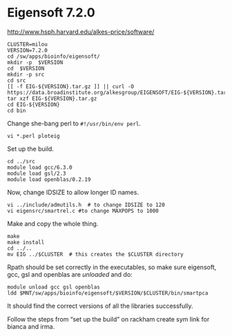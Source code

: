 ﻿Eigensoft 7.2.0
===============

<http://www.hsph.harvard.edu/alkes-price/software/>

    CLUSTER=milou
    VERSION=7.2.0
    cd /sw/apps/bioinfo/eigensoft/
    mkdir -p  $VERSION
    cd  $VERSION
    mkdir -p src
    cd src
    [[ -f EIG-${VERSION}.tar.gz ]] || curl -O   https://data.broadinstitute.org/alkesgroup/EIGENSOFT/EIG-${VERSION}.tar.gz
    tar xzf EIG-${VERSION}.tar.gz
    cd EIG-${VERSION}
    cd bin
    
Change she-bang perl to `#!/usr/bin/env perl`.

    vi *.perl ploteig

Set up the build.

    cd ../src
    module load gcc/6.3.0
    module load gsl/2.3 
    module load openblas/0.2.19 

Now, change IDSIZE to allow longer ID names.

    vi ../include/admutils.h  # to change IDSIZE to 120
    vi eigensrc/smartrel.c #to change MAXPOPS to 1000

Make and copy the whole thing.

    make
    make install
    cd ../..
    mv EIG ../$CLUSTER  # this creates the $CLUSTER directory

Rpath should be set correctly in the executables, so make sure eigensoft, gcc,
gsl and openblas are *unloaded* and do:

    module unload gcc gsl openblas
    ldd $MNT/sw/apps/bioinfo/eigensoft/$VERSION/$CLUSTER/bin/smartpca

It should find the correct versions of all the libraries successfully.

Follow the steps from “set up the build” on rackham
create sym link for bianca and irma.
